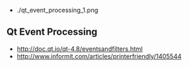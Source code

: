 * ./qt_event_processing_1.png

## Qt Event Processing

* http://doc.qt.io/qt-4.8/eventsandfilters.html
* http://www.informit.com/articles/printerfriendly/1405544
